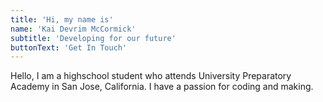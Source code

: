 ```yaml
---
title: 'Hi, my name is'
name: 'Kai Devrim McCormick'
subtitle: 'Developing for our future'
buttonText: 'Get In Touch'
---
```


Hello, I am a highschool student who attends University Preparatory Academy in San Jose, California. I have a passion for coding and making.
